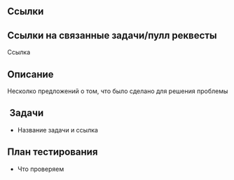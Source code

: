 ## Ссылки<!--- Заголовок пулл реквеста должен быть обезличен для удобного копирования в changelog -->

## Ссылки на связанные задачи/пулл реквесты
Ссылка

## Описание
Несколко предложений о том, что было сделано для решения проблемы

<!--- Описание релизного пулл реквеста -->

##  Задачи
- Название задачи и ссылка

## План тестирования 
- Что проверяем 
